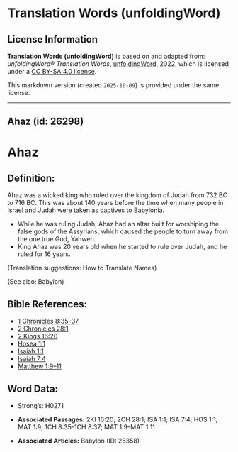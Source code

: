 # Translation Words (unfoldingWord)

## License Information

**Translation Words (unfoldingWord)** is based on and adapted from: _unfoldingWord® Translation Words_, [unfoldingWord](https://unfoldingword.org/utw), 2022, which is licensed under a [CC BY-SA 4.0 license](https://creativecommons.org/licenses/by-sa/4.0/legalcode.en).

This markdown version (created `2025-10-09`) is provided under the same license.



--------------------------------

## Ahaz (id: 26298)

Ahaz
====

Definition:
-----------

Ahaz was a wicked king who ruled over the kingdom of Judah from 732 BC to 716 BC. This was about 140 years before the time when many people in Israel and Judah were taken as captives to Babylonia.

* While he was ruling Judah, Ahaz had an altar built for worshiping the false gods of the Assyrians, which caused the people to turn away from the one true God, Yahweh.
* King Ahaz was 20 years old when he started to rule over Judah, and he ruled for 16 years.

(Translation suggestions: How to Translate Names)

(See also: Babylon)

Bible References:
-----------------

* [1 Chronicles 8:35–37](https://ref.ly/1Chr8:35-1Chr8:37)
* [2 Chronicles 28:1](https://ref.ly/2Chr28:1)
* [2 Kings 16:20](https://ref.ly/2Kgs16:20)
* [Hosea 1:1](https://ref.ly/Hos1:1)
* [Isaiah 1:1](https://ref.ly/Isa1:1)
* [Isaiah 7:4](https://ref.ly/Isa7:4)
* [Matthew 1:9–11](https://ref.ly/Matt1:9-Matt1:11)

Word Data:
----------

* Strong’s: H0271

* **Associated Passages:** 2KI 16:20; 2CH 28:1; ISA 1:1; ISA 7:4; HOS 1:1; MAT 1:9; 1CH 8:35–1CH 8:37; MAT 1:9–MAT 1:11
* **Associated Articles:** Babylon (ID: 26358)

